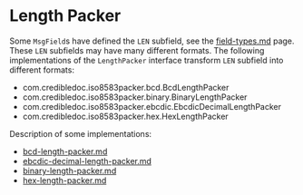 # Length Packer

Some `MsgField`s have defined the `LEN` subfield, see the [field-types.md](../field-types.md) page.
These `LEN` subfields may have many different formats. The following implementations of the `LengthPacker` interface transform `LEN` subfield into different formats:
* com.credibledoc.iso8583packer.bcd.BcdLengthPacker
* com.credibledoc.iso8583packer.binary.BinaryLengthPacker
* com.credibledoc.iso8583packer.ebcdic.EbcdicDecimalLengthPacker
* com.credibledoc.iso8583packer.hex.HexLengthPacker


Description of some implementations:
* [bcd-length-packer.md](../bcd/bcd-length-packer.md)
* [ebcdic-decimal-length-packer.md](../ebcdic/ebcdic-decimal-length-packer.md)
* [binary-length-packer.md](../binary/binary-length-packer.md)
* [hex-length-packer.md](../hex/hex-length-packer.md)
